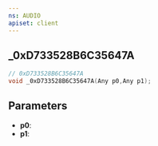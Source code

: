 ```yaml
---
ns: AUDIO
apiset: client
---
```

## _0xD733528B6C35647A

```c
// 0xD733528B6C35647A
void _0xD733528B6C35647A(Any p0,Any p1);
```


## Parameters
* **p0**:
* **p1**:



